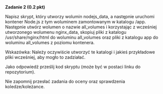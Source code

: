 **Zadanie 2 (0.2 pkt)**

Napisz skrypt, który utworzy wolumin nodejs_data, a następnie uruchomi kontener Node.js z tym woluminem zamontowanym w katalogu /app. Następnie utwórz wolumen o nazwie all_volumes i korzystając z wcześniej utworzonego wolumenu nginx_data, skopiuj pliki z katalogu /usr/share/nginx/html do woluminu all_volumes oraz pliki z katalogu app do woluminu all_volumes z poziomu kontenera. 

Wskazówka: Należy oczywiście utworzyć te katalogi i jakieś przykładowe pliki wcześniej, aby mogło to zadziałać.

Jako odpowiedź prześlij kod skryptu (może być w postaci linku do repozytorium).

Nie zapomnij przesłać zadania do oceny oraz sprawdzenia koledze/koleżance.
